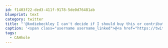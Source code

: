 ```yaml
---
id: f1403f22-ded3-411f-9178-5de0d76481ab
blueprint: text
category: twitter
title: "'@kodiebeckley I can't decide if I should buy this or contribute to the #CAHhole"
caption: '<span class="username username_linked">@<a href="https://twitter.com/kodiebeckley" title="Kodie Beckley 🔞">kodiebeckley</a></span> I can''t decide if I should buy this or contribute to the <span class="hashtag hashtag_local">#<a href="http://tweettemp.darylchymko.ca/?tag=cahhole">CAHhole</a>'
tags:
  - CAHhole
---
```

